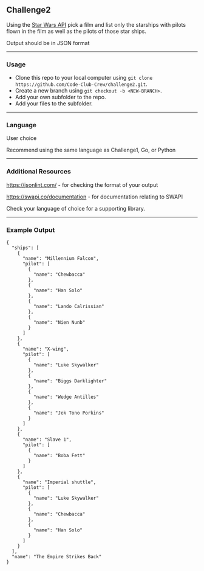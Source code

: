 ## Challenge2

Using the [Star Wars API](https://www.swapi.co) pick a film and list only the starships with pilots flown in the film as well as the pilots of those star ships.

Output should be in JSON format

---
### Usage
- Clone this repo to your local computer using `git clone https://github.com/Code-Club-Crew/challenge2.git`.
- Create a new branch using `git checkout -b <NEW-BRANCH>`.
- Add your own subfolder to the repo.
- Add your files to the subfolder.

---

### Language
User choice

Recommend using the same language as Challenge1, Go, or Python

---
### Additional Resources
https://jsonlint.com/ - for checking the format of your output

https://swapi.co/documentation - for documentation relating to SWAPI

Check your language of choice for a supporting library.

---
### Example Output
```
{
  "ships": [
    {
      "name": "Millennium Falcon",
      "pilot": [
        {
          "name": "Chewbacca"
        },
        {
          "name": "Han Solo"
        },
        {
          "name": "Lando Calrissian"
        },
        {
          "name": "Nien Nunb"
        }
      ]
    },
    {
      "name": "X-wing",
      "pilot": [
        {
          "name": "Luke Skywalker"
        },
        {
          "name": "Biggs Darklighter"
        },
        {
          "name": "Wedge Antilles"
        },
        {
          "name": "Jek Tono Porkins"
        }
      ]
    },
    {
      "name": "Slave 1",
      "pilot": [
        {
          "name": "Boba Fett"
        }
      ]
    },
    {
      "name": "Imperial shuttle",
      "pilot": [
        {
          "name": "Luke Skywalker"
        },
        {
          "name": "Chewbacca"
        },
        {
          "name": "Han Solo"
        }
      ]
    }
  ],
  "name": "The Empire Strikes Back"
}
```
